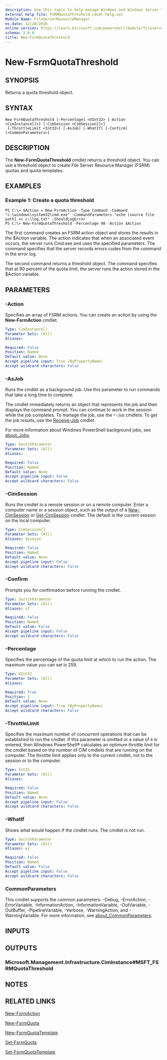 ```yaml
---
description: Use this topic to help manage Windows and Windows Server technologies with Windows PowerShell.
external help file: FSRMQuotaThreshold.cdxml-help.xml
Module Name: FileServerResourceManager
ms.date: 12/20/2016
online version: https://learn.microsoft.com/powershell/module/fileserverresourcemanager/new-fsrmquotathreshold?view=windowsserver2016-ps&wt.mc_id=ps-gethelp
schema: 2.0.0
title: New-FsrmQuotaThreshold
---
```


# New-FsrmQuotaThreshold

## SYNOPSIS
Returns a quota threshold object.

## SYNTAX

```
New-FsrmQuotaThreshold [-Percentage] <UInt32> [-Action <CimInstance[]>] [-CimSession <CimSession[]>]
 [-ThrottleLimit <Int32>] [-AsJob] [-WhatIf] [-Confirm] [<CommonParameters>]
```

## DESCRIPTION
The **New-FsrmQuotaThreshold** cmdlet returns a threshold object.
You can use a threshold object to create File Server Resource Manager (FSRM) quotas and quota templates.

## EXAMPLES

### Example 1: Create a quota threshold
```
PS C:\> $Action = New-FsrmAction -Type Command -Command "c:\windows\system32\cmd.exe" -CommandParameters "echo [source file path] >> c:\log.txt" -ShouldLogError
PS C:\> New-FsrmQuotaThreshold -Percentage 90 -Action $Action
```

The first command creates an FSRM action object and stores the results in the $Action variable.
The action indicates that when an associated event occurs, the server runs Cmd.exe and uses the specified parameters.
The command specifies that the server records errors codes from the command in the error log.

The second command returns a threshold object.
The command specifies that at 90 percent of the quota limit, the server runs the action stored in the $Action variable.

## PARAMETERS

### -Action
Specifies an array of FSRM actions.
You can create an action by using the **New-FsrmAction** cmdlet.

```yaml
Type: CimInstance[]
Parameter Sets: (All)
Aliases: 

Required: False
Position: Named
Default value: None
Accept pipeline input: True (ByPropertyName)
Accept wildcard characters: False
```

### -AsJob
Runs the cmdlet as a background job. Use this parameter to run commands that take a long time to complete. 

The cmdlet immediately returns an object that represents the job and then displays the command prompt. 
You can continue to work in the session while the job completes. 
To manage the job, use the `*-Job` cmdlets. 
To get the job results, use the [Receive-Job](https://go.microsoft.com/fwlink/?LinkID=113372) cmdlet. 

For more information about Windows PowerShell background jobs, see [about_Jobs](https://go.microsoft.com/fwlink/?LinkID=113251).

```yaml
Type: SwitchParameter
Parameter Sets: (All)
Aliases: 

Required: False
Position: Named
Default value: None
Accept pipeline input: False
Accept wildcard characters: False
```

### -CimSession
Runs the cmdlet in a remote session or on a remote computer.
Enter a computer name or a session object, such as the output of a [New-CimSession](https://go.microsoft.com/fwlink/p/?LinkId=227967) or [Get-CimSession](https://go.microsoft.com/fwlink/p/?LinkId=227966) cmdlet.
The default is the current session on the local computer.

```yaml
Type: CimSession[]
Parameter Sets: (All)
Aliases: Session

Required: False
Position: Named
Default value: None
Accept pipeline input: False
Accept wildcard characters: False
```

### -Confirm
Prompts you for confirmation before running the cmdlet.

```yaml
Type: SwitchParameter
Parameter Sets: (All)
Aliases: cf

Required: False
Position: Named
Default value: False
Accept pipeline input: False
Accept wildcard characters: False
```

### -Percentage
Specifies the percentage of the quota limit at which to run the action.
The maximum value you can set is 259.

```yaml
Type: UInt32
Parameter Sets: (All)
Aliases: 

Required: True
Position: 1
Default value: None
Accept pipeline input: True (ByPropertyName)
Accept wildcard characters: False
```

### -ThrottleLimit
Specifies the maximum number of concurrent operations that can be established to run the cmdlet.
If this parameter is omitted or a value of `0` is entered, then Windows PowerShell® calculates an optimum throttle limit for the cmdlet based on the number of CIM cmdlets that are running on the computer.
The throttle limit applies only to the current cmdlet, not to the session or to the computer.

```yaml
Type: Int32
Parameter Sets: (All)
Aliases: 

Required: False
Position: Named
Default value: None
Accept pipeline input: False
Accept wildcard characters: False
```

### -WhatIf
Shows what would happen if the cmdlet runs.
The cmdlet is not run.

```yaml
Type: SwitchParameter
Parameter Sets: (All)
Aliases: wi

Required: False
Position: Named
Default value: False
Accept pipeline input: False
Accept wildcard characters: False
```

### CommonParameters
This cmdlet supports the common parameters: -Debug, -ErrorAction, -ErrorVariable, -InformationAction, -InformationVariable, -OutVariable, -OutBuffer, -PipelineVariable, -Verbose, -WarningAction, and -WarningVariable. For more information, see [about_CommonParameters](https://go.microsoft.com/fwlink/?LinkID=113216).

## INPUTS

## OUTPUTS

### Microsoft.Management.Infrastructure.CimInstance#MSFT_FSRMQuotaThreshold

## NOTES

## RELATED LINKS

[New-FsrmAction](./New-FsrmAction.md)

[New-FsrmQuota](./New-FsrmQuota.md)

[New-FsrmQuotaTemplate](./New-FsrmQuotaTemplate.md)

[Set-FsrmQuota](./Set-FsrmQuota.md)

[Set-FsrmQuotaTemplate](./Set-FsrmQuotaTemplate.md)

